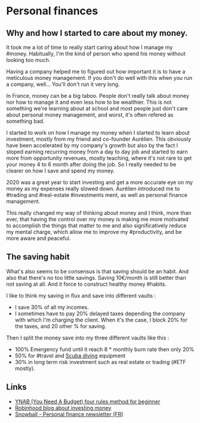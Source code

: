 # Personal finances
## Why and how I started to care about my money.
It took me a lot of time to really start caring about how I manage my #money. Habitually, I'm the kind of person who spend his money without looking too much.

Having a company helped me to figured out how important it is to have a meticulous money management. If you don't do well with this when you run a company, well... You'll don't run it very long. 

In France, money can be a big taboo. People don't really talk about money nor how to manage it and even less how to be wealthier. This is not something we're learning about at school and most people just don't care about personal money management, and worst, it's often refered as something bad. 

I started to work on how I manage my money when I started to learn about investment, mostly from my friend and co-founder Aurélien. This obviously have been accelerated by my company's growth but also by the fact I stoped earning recurring money from a day to day job and started to earn more from opportunity revenues, mostly teaching, where it's not rare to get your money 4 to 6 month after doing the job. So I really needed to be clearer on how I save and spend my money. 

2020 was a great year to start investing and get a more accurate eye on my money as my expenses really slowed down. Aurélien introduced me to #trading and #real-estate #investments ment, as well as personal finance management. 

This really changed my way of thinking about money and I think, more than ever, that having the control over my money is making me more motivated to accomplish the things that matter to me and also significatively reduce my mental charge, which allow me to improve my #productivity, and be more aware and peaceful. 

## The saving habit
What's also seems to be consensus is that saving should be an habit. And also that there's no too little savings. Saving 10€/month is still better than not saving at all. And it force to construct healthy money #habits. 

I like to think my saving in flux and save into different vaults :
- I save 30% of all my incomes. 
- I sometimes have to pay 20% delayed taxes depending the company with which I'm charging the client. When it's the case, I block 20% for the taxes, and 20 other % for saving.

Then I split the money save into my three different vaults like this :
 - 100% Emergency fund until it reach 8 * monthly burn rate then only 20% 
- 50% for #travel and [Scuba diving](Scuba%20diving.md) equipment
- 30% in long term risk investment such as real estate or trading \(#ETF mostly). 


## Links
- [YNAB (You Need A Budget) four rules method for beginner](https://www.youneedabudget.com/the-four-rules/)
- [Robinhood blog about investing money](https://learn.robinhood.com/)
- [Snowball - Personal finance newsletter (FR)](https://www.snowball.xyz/)